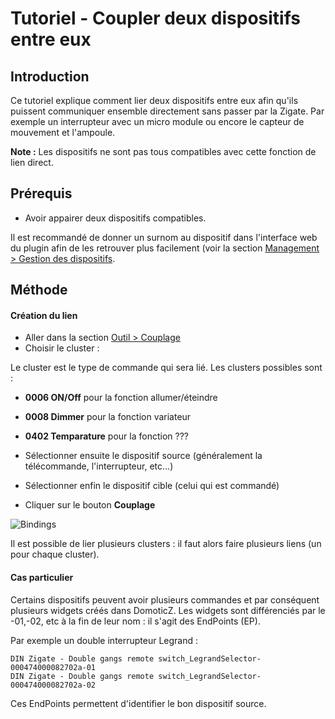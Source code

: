 # Tutoriel - Coupler deux dispositifs entre eux


## Introduction

Ce tutoriel explique comment lier deux dispositifs entre eux afin qu'ils puissent communiquer ensemble directement sans passer par la Zigate. 
Par exemple un interrupteur avec un micro module ou encore le capteur de mouvement et l'ampoule.

__Note :__ Les dispositifs ne sont pas tous compatibles avec cette fonction de lien direct.


## Prérequis

* Avoir appairer deux dispositifs compatibles.

Il est recommandé de donner un surnom au dispositif dans l'interface web du plugin afin de les retrouver plus facilement (voir la section [Management > Gestion des dispositifs](WebUI_Management.md#gestion-des-dispositifs).


## Méthode

#### Création du lien

* Aller dans la section [Outil > Couplage](WebUI_Outils.md#couplage)
* Choisir le cluster :

Le cluster est le type de commande qui sera lié. Les clusters possibles sont :
   * __0006 ON/Off__ pour la fonction allumer/éteindre
   * __0008 Dimmer__ pour la fonction variateur
   * __0402 Temparature__ pour la fonction ???
   
* Sélectionner ensuite le dispositif source (généralement la télécommande, l'interrupteur, etc...)
* Sélectionner enfin le dispositif cible (celui qui est commandé)
* Cliquer sur le bouton __Couplage__
   

![Bindings](..Images/Binding.png)

Il est possible de lier plusieurs clusters : il faut alors faire plusieurs liens (un pour chaque cluster).


#### Cas particulier

Certains dispositifs peuvent avoir plusieurs commandes et par conséquent plusieurs widgets créés dans DomoticZ. Les widgets sont différenciés par le -01,-02, etc à la fin de leur nom : il s'agit des EndPoints (EP).

Par exemple un double interrupteur Legrand : 
```
DIN Zigate - Double gangs remote switch_LegrandSelector-000474000082702a-01
DIN Zigate - Double gangs remote switch_LegrandSelector-000474000082702a-02
```

Ces EndPoints permettent d'identifier le bon dispositif source.
